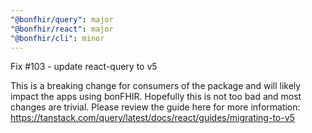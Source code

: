 ```yaml
---
"@bonfhir/query": major
"@bonfhir/react": major
"@bonfhir/cli": minor
---
```


Fix #103 - update react-query to v5

This is a breaking change for consumers of the package and will likely impact the apps using bonFHIR.
Hopefully this is not too bad and most changes are trivial.
Please review the guide here for more information: https://tanstack.com/query/latest/docs/react/guides/migrating-to-v5
